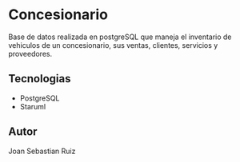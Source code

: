 # Concesionario
Base de datos realizada en postgreSQL que maneja el inventario de vehiculos de un concesionario, sus ventas, clientes, servicios y proveedores.

## Tecnologias
- PostgreSQL
- Staruml

## Autor
Joan Sebastian Ruiz
